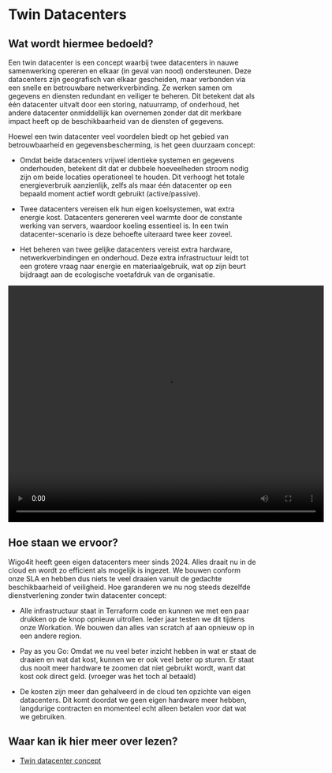 # Twin Datacenters

## Wat wordt hiermee bedoeld?
Een twin datacenter is een concept waarbij twee datacenters in nauwe samenwerking opereren en elkaar (in geval van nood) ondersteunen. Deze datacenters zijn geografisch van elkaar gescheiden, maar verbonden via een snelle en betrouwbare netwerkverbinding. Ze werken samen om gegevens en diensten redundant en veiliger te beheren. Dit betekent dat als één datacenter uitvalt door een storing, natuurramp, of onderhoud, het andere datacenter onmiddellijk kan overnemen zonder dat dit merkbare impact heeft op de beschikbaarheid van de diensten of gegevens.

Hoewel een twin datacenter veel voordelen biedt op het gebied van betrouwbaarheid en gegevensbescherming, is het geen duurzaam concept:

-  Omdat beide datacenters vrijwel identieke systemen en gegevens onderhouden, betekent dit dat er dubbele hoeveelheden stroom nodig zijn om beide locaties operationeel te houden. Dit verhoogt het totale energieverbruik aanzienlijk, zelfs als maar één datacenter op een bepaald moment actief wordt gebruikt (active/passive).

-  Twee datacenters vereisen elk hun eigen koelsystemen, wat extra energie kost. Datacenters genereren veel warmte door de constante werking van servers, waardoor koeling essentieel is. In een twin datacenter-scenario is deze behoefte uiteraard twee keer zoveel.

-  Het beheren van twee gelijke datacenters vereist extra hardware, netwerkverbindingen en onderhoud. Deze extra infrastructuur leidt tot een grotere vraag naar energie en materiaalgebruik, wat op zijn beurt bijdraagt aan de ecologische voetafdruk van de organisatie.

<video width="640" height="480" controls>
<source src="wiki/datacenteruit.mov" type="video/mp4">
Your browser does not support the video tag.
</video>

## Hoe staan we ervoor?
Wigo4it heeft geen eigen datacenters meer sinds 2024. Alles draait nu in de cloud en wordt zo efficient als mogelijk is ingezet. We bouwen conform onze SLA en hebben dus niets te veel draaien vanuit de gedachte beschikbaarheid of veiligheid. Hoe garanderen we nu nog steeds dezelfde dienstverlening zonder twin datacenter concept:

- Alle infrastructuur staat in Terraform code en kunnen we met een paar drukken op de knop opnieuw uitrollen. Ieder jaar testen we dit tijdens onze Workation. We bouwen dan alles van scratch af aan opnieuw op in een andere region.

- Pay as you Go: Omdat we nu veel beter inzicht hebben in wat er staat de draaien en wat dat kost, kunnen we er ook veel beter op sturen. Er staat dus nooit meer hardware te zoomen dat niet gebruikt wordt, want dat kost ook direct geld. (vroeger was het toch al betaald)

- De kosten zijn meer dan gehalveerd in de cloud ten opzichte van eigen datacenters. Dit komt doordat we geen eigen hardware meer hebben, langdurige contracten en momenteel echt alleen betalen voor dat wat we gebruiken.

## Waar kan ik hier meer over lezen?
- <a href="https://www.compact.nl/articles/strategische-keuzen-rondom-datacenters-2/">Twin datacenter concept</a>







